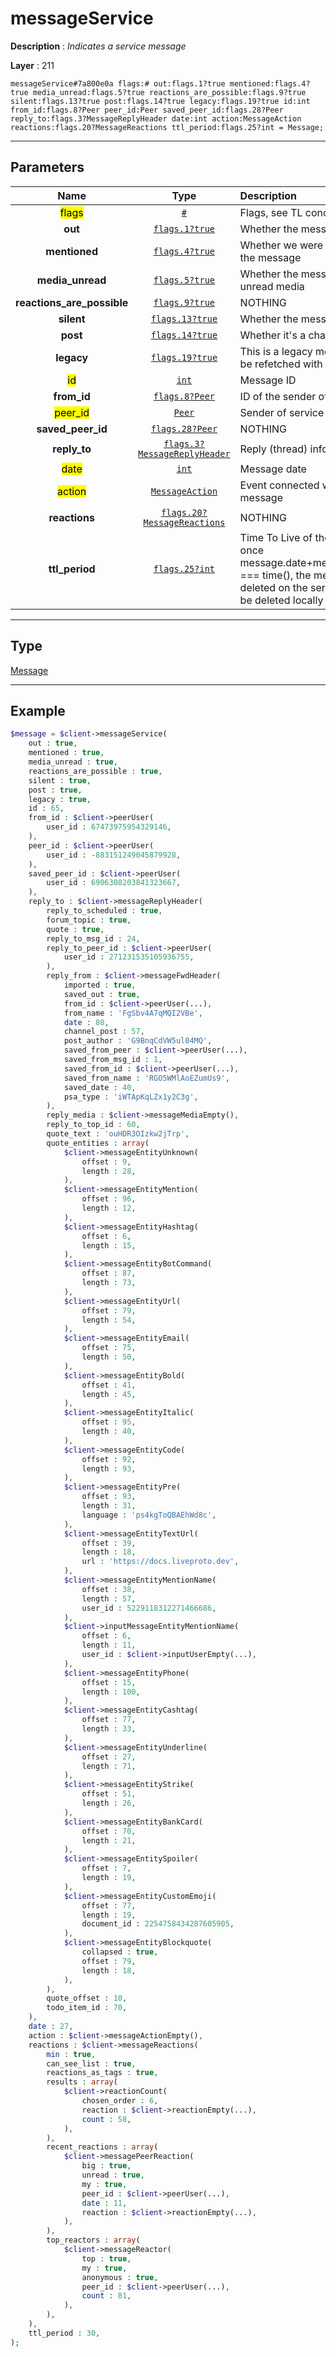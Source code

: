 # messageService

**Description** : *Indicates a service message*

**Layer** : 211

```tl
messageService#7a800e0a flags:# out:flags.1?true mentioned:flags.4?true media_unread:flags.5?true reactions_are_possible:flags.9?true silent:flags.13?true post:flags.14?true legacy:flags.19?true id:int from_id:flags.8?Peer peer_id:Peer saved_peer_id:flags.28?Peer reply_to:flags.3?MessageReplyHeader date:int action:MessageAction reactions:flags.20?MessageReactions ttl_period:flags.25?int = Message;
```

---

## Parameters

| Name | Type | Description |
| :---: | :---: | :--- |
| <mark>flags</mark> | [`#`](type/#) | Flags, see TL conditional fields |
| **out** | [`flags.1?true`](type/true) | Whether the message is outgoing |
| **mentioned** | [`flags.4?true`](type/true) | Whether we were mentioned in the message |
| **media_unread** | [`flags.5?true`](type/true) | Whether the message contains unread media |
| **reactions_are_possible** | [`flags.9?true`](type/true) | NOTHING |
| **silent** | [`flags.13?true`](type/true) | Whether the message is silent |
| **post** | [`flags.14?true`](type/true) | Whether it's a channel post |
| **legacy** | [`flags.19?true`](type/true) | This is a legacy message: it has to be refetched with the new layer |
| <mark>id</mark> | [`int`](type/int) | Message ID |
| **from_id** | [`flags.8?Peer`](type/Peer) | ID of the sender of this message |
| <mark>peer_id</mark> | [`Peer`](type/Peer) | Sender of service message |
| **saved_peer_id** | [`flags.28?Peer`](type/Peer) | NOTHING |
| **reply_to** | [`flags.3?MessageReplyHeader`](type/MessageReplyHeader) | Reply (thread) information |
| <mark>date</mark> | [`int`](type/int) | Message date |
| <mark>action</mark> | [`MessageAction`](type/MessageAction) | Event connected with the service message |
| **reactions** | [`flags.20?MessageReactions`](type/MessageReactions) | NOTHING |
| **ttl_period** | [`flags.25?int`](type/int) | Time To Live of the message, once message.date+message.ttl_period === time(), the message will be deleted on the server, and must be deleted locally as well |

---

## Type

[Message](type/Message)

---

## Example

```php
$message = $client->messageService(
	out : true,
	mentioned : true,
	media_unread : true,
	reactions_are_possible : true,
	silent : true,
	post : true,
	legacy : true,
	id : 65,
	from_id : $client->peerUser(
		user_id : 67473975954329146,
	),
	peer_id : $client->peerUser(
		user_id : -883151249045879928,
	),
	saved_peer_id : $client->peerUser(
		user_id : 6906308203841323667,
	),
	reply_to : $client->messageReplyHeader(
		reply_to_scheduled : true,
		forum_topic : true,
		quote : true,
		reply_to_msg_id : 24,
		reply_to_peer_id : $client->peerUser(
			user_id : 271231535105936755,
		),
		reply_from : $client->messageFwdHeader(
			imported : true,
			saved_out : true,
			from_id : $client->peerUser(...),
			from_name : 'FgSbv4A7qMQI2VBe',
			date : 80,
			channel_post : 57,
			post_author : 'G9BnqCdVW5ul04MQ',
			saved_from_peer : $client->peerUser(...),
			saved_from_msg_id : 1,
			saved_from_id : $client->peerUser(...),
			saved_from_name : 'RGO5WMlAoEZumUs9',
			saved_date : 40,
			psa_type : 'iWTApKqLZx1y2C3g',
		),
		reply_media : $client->messageMediaEmpty(),
		reply_to_top_id : 60,
		quote_text : 'ouHDR3OIzkw2jTrp',
		quote_entities : array(
			$client->messageEntityUnknown(
				offset : 9,
				length : 28,
			),
			$client->messageEntityMention(
				offset : 96,
				length : 12,
			),
			$client->messageEntityHashtag(
				offset : 6,
				length : 15,
			),
			$client->messageEntityBotCommand(
				offset : 87,
				length : 73,
			),
			$client->messageEntityUrl(
				offset : 79,
				length : 54,
			),
			$client->messageEntityEmail(
				offset : 75,
				length : 50,
			),
			$client->messageEntityBold(
				offset : 41,
				length : 45,
			),
			$client->messageEntityItalic(
				offset : 95,
				length : 40,
			),
			$client->messageEntityCode(
				offset : 92,
				length : 93,
			),
			$client->messageEntityPre(
				offset : 93,
				length : 31,
				language : 'ps4kgToQBAEhWd8c',
			),
			$client->messageEntityTextUrl(
				offset : 39,
				length : 18,
				url : 'https://docs.liveproto.dev',
			),
			$client->messageEntityMentionName(
				offset : 38,
				length : 57,
				user_id : 5229118312271466686,
			),
			$client->inputMessageEntityMentionName(
				offset : 6,
				length : 11,
				user_id : $client->inputUserEmpty(...),
			),
			$client->messageEntityPhone(
				offset : 15,
				length : 100,
			),
			$client->messageEntityCashtag(
				offset : 77,
				length : 33,
			),
			$client->messageEntityUnderline(
				offset : 27,
				length : 71,
			),
			$client->messageEntityStrike(
				offset : 51,
				length : 26,
			),
			$client->messageEntityBankCard(
				offset : 70,
				length : 21,
			),
			$client->messageEntitySpoiler(
				offset : 7,
				length : 19,
			),
			$client->messageEntityCustomEmoji(
				offset : 77,
				length : 19,
				document_id : 2254758434287605905,
			),
			$client->messageEntityBlockquote(
				collapsed : true,
				offset : 79,
				length : 18,
			),
		),
		quote_offset : 10,
		todo_item_id : 70,
	),
	date : 27,
	action : $client->messageActionEmpty(),
	reactions : $client->messageReactions(
		min : true,
		can_see_list : true,
		reactions_as_tags : true,
		results : array(
			$client->reactionCount(
				chosen_order : 6,
				reaction : $client->reactionEmpty(...),
				count : 58,
			),
		),
		recent_reactions : array(
			$client->messagePeerReaction(
				big : true,
				unread : true,
				my : true,
				peer_id : $client->peerUser(...),
				date : 11,
				reaction : $client->reactionEmpty(...),
			),
		),
		top_reactors : array(
			$client->messageReactor(
				top : true,
				my : true,
				anonymous : true,
				peer_id : $client->peerUser(...),
				count : 81,
			),
		),
	),
	ttl_period : 30,
);
```